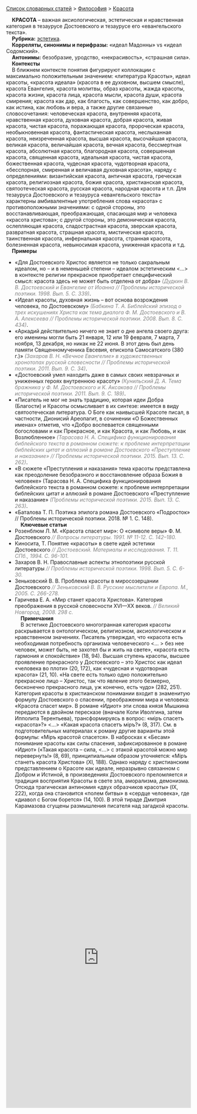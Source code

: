 <style>
st { color: Gray;
  font-style: italic;}
</style>

[Список словарных статей](https://thesaurus-dostoevsky.github.io/Thesaurus/) > [Философия](philosophy.md) > [Красота](красота.md) 

&nbsp;&nbsp;&nbsp;&nbsp;**КРАСОТА** – важная аксиологическая, эстетическая и нравственная категория в тезаурусе Достоевского и тезаурусе его «евангельского текста».  
&nbsp;&nbsp;&nbsp;&nbsp;**Рубрика:** [эстетика](philosophy.md).  
&nbsp;&nbsp;&nbsp;&nbsp;**Корреляты, синонимы и перифразы:** «идеал Мадонны» vs «идеал Содомский».  
&nbsp;&nbsp;&nbsp;&nbsp;**Антонимы:** безобразие, уродство, «некрасивость», «страшная сила».  
&nbsp;&nbsp;&nbsp;&nbsp;**Контексты**  
&nbsp;&nbsp;&nbsp;&nbsp;В ближнем контексте понятия фигурируют коллокации с максимально положительным значением: «литература Красоты», идеал красоты,  «красота идеала» (красота в ее духовном, высшем смысле), красота Евангелия, красота молитвы, образ красоты, жажда красоты, красота жизни, красота лица, красота мысли, красота души,  красота смирения; красота как дар, как благость, как совершенство, как добро, как истина, как любовь и вера, а также  другие связанные словосочетания: человеческая красота, внутренняя красота, нравственная красота,  духовная красота, добрая красота,  живая красота, чистая красота, поражающая красота, пророческая красота, необыкновенная красота, фантастическая красота, неслыханная красота, неизреченная красота, высшая красота, высочайшая красота, великая красота, величайшая красота,  вечная красота, бессмертная красота,  абсолютная красота, благородная красота,  совершенная красота, священная красота, идеальная красота, чистая красота, божественная красота, чудесная красота, чудотворная красота, «бесспорная,  смиренная и величавая духовная красота», наряду с определениями: византийская красота,  античная красота, греческая красота, религиозная красота, божия красота, христианская красота, святоотеческая красота, русская красота, народная красота и т.п. Для тезауруса Достоевского и тезауруса «евангельского текста» характерны амбивалентные употребления слова «красота» с противоположными значениями: с одной стороны, это восстанавливающая, преображающая, спасающая мир и человека «красота христова»; с другой стороны, это демоническая красота, ослепляющая красота, сладострастная красота, зверская красота, развратная красота, страшная красота, мистическая красота,  таинственная красота, инфернальная красота, странная красота, болезненная красота, невыносимая красота, униженная красота и т.д.  
&nbsp;&nbsp;&nbsp;&nbsp;**Примеры**  
* «Для Достоевского Христос является не только сакральным идеалом, но – и в неменьшей степени – идеалом эстетическим <…>  в контексте религии прекрасное приобретает специфический смысл: красота здесь не может быть отделена от добра» <st>(Дудкин В. В. Достоевский и Евангелие от Иоанна // Проблемы исторической поэтики. 1998. Вып.  5. С. 339)</st>.
* «Идеал красоты, духовная жизнь – вот основа возрождения человека, по Достоевскому» <st>(Бабкина Т. А. Библейский эпизод о трех искушениях Христа как тема диалога Ф. М. Достоевского и В. А. Алексеева // Проблемы исторической поэтики. 2008. Вып.  8. С. 434)</st>.
* «Аркадий действительно ничего не знает о дне ангела своего друга: его именины могли быть 21 января, 12 или 19 февраля, 7 марта, 7 ноября, 13 декабря, но никак не 22 июня. В этот день был день памяти Священномученика Евсевия, епископа Самосатского (380 г.)» <st>(Захаров В. Н. «Вечное Евангелие» в художественных хронотопах русской словесности // Проблемы исторической поэтики. 2011. Вып. 9. С. 34)</st>.
* «Достоевский умел находить даже в самых своих невзрачных и униженных героях внутреннюю красоту» <st>(Кунильский Д. А. Тема бражника у Ф. М. Достоевского и К. Аксакова // Проблемы исторической поэтики. 2011. Вып.  9. С. 189)</st>.
* «Писатель не мог не знать традицию, которая идеи Добра (Благости) и Красоты осмысливает в  их синтезе:  имеется в  виду святоотеческая литература. О Боге как наивысшей Красоте писал, в частности, Дионисий Ареопагит, в сочинении «О Божественных именах» отметив, что «Добро воспевается священными богословами и  как Прекрасное, и  как Красота, и как Любовь, и как Возлюбленное» <st>(Тарасова Н. А. Специфика функционирования библейского текста в романном сюжете: к проблеме интерпретации библейских цитат и аллюзий в романе Достоевского «Преступление и наказание» // Проблемы исторической поэтики. 2015. Вып.  13. С. 262)</st>.
* «В сюжете «Преступления и наказания» тема красоты представлена как преодоление безобразного и восстановление образа Божия в человеке» (Тарасова Н. А. Специфика функционирования библейского текста в романном сюжете: к проблеме интерпретации библейских цитат и аллюзий в романе Достоевского «Преступление и наказание» <st>(Проблемы исторической поэтики. 2015. Вып.  13. С. 263)</st>.
* «Баталова Т. П. Поэтика эпилога романа Достоевского «Подросток» // Проблемы исторической поэтики.  2018. № 1. С. 148)</st>.  
&nbsp;&nbsp;&nbsp;&nbsp;**Ключевые статьи**  
* Розенблюм Л. М. «Красота спасет мир»: О «символе веры» Ф. М. Достоевского <st>// Вопросы литературы. 1991. № 11-12. С. 142–180.</st>
* Киносита, Т. Понятие «красоты» в свете идей эстетики Достоевского <st> // Достоевский. Материалы и исследования. Т. 11. СПб., 1994. С. 96-101.</st>
* Захаров В. Н. Православные аспекты этнопоэтики русской литературы <st>// Проблемы исторической поэтики. 1998. Вып.  5. С. 6-30.</st>
* Зеньковский В. В. Проблема красоты в миросозерцании Достоевского <st> // Зеньковский В. В. Русские мыслители и Европа. М., 2005. С. 266-278.</st>
* Гаричева Е. А. «Мир станет красота Христова». Категория преображения в русской словесности XVI—XX веков. <st>// Великий Новгород, 2008. 298 с.</st>  <br>
&nbsp;&nbsp;&nbsp;&nbsp;**Примечания**  
&nbsp;&nbsp;&nbsp;&nbsp;В эстетике Достоевского многогранная категория красоты раскрывается в онтологическом, религиозном, аксиологическом и нравственном значениях. Писатель утверждал, что «красота есть необходимая потребность  организма человеческого <… > без нее  человек, может быть, не захотел  бы и жить на свете»,  «красота есть  гармония и спокойствие» (18, 94). Высшая ступень красоты, высшее проявление прекрасного у Достоевского – это Христос как идеал «человека во плоти» (20, 172), как «чудесная и чудотворная красота» (21, 10). «На свете есть только одно положительно прекрасное лицо – Христос, так что явление этого безмерно, бесконечно прекрасного лица, уж конечно, есть чудо» (282, 251). Категория красоты в христианском понимании входит в знаменитую формулу Достоевского  о спасении, преображении мира и человека:  «Красота спасет мир».  В романе «Идиот» эти слова князя Мышкина передаются в двойном пересказе (вначале Коли Иволгина, затем Ипполита Терентьева), трансформируясь в вопрос: «мiръ спасетъ «красота»?» <…> «Какая красота спасетъ мiръ?» (8, 317). См. в подготовительных материалах к роману другие варианты этой формулы: «Мiръ красотой спасется». В набросках к «Бесам» понимание красоты как силы спасения,  зафиксированное в романе «Идиот» («Такая красота – сила, <…> с этакой красотой можно мир перевернуть!» (8, 69), принципиальным образом уточняется:  «Мiръ станетъ красота Христова» (XI, 188). Однако наряду с христианским представлением о Красоте как идеале, неразрывно связанном с Добром и Истиной, в произведениях Достоевского преломляется и  традиция   восприятия Красоты в свете зла, аморализма, демонизма. Отсюда трагическая антиномия «двух образчиков красоты» (IX, 222), когда она становится «полем битвы» в «сердце человека», где «диавол с Богом борется» (14, 100). В этой тираде Дмитрия Карамазова сгущены размышления писателя над загадкой красоты.

<iframe src="https://thesaurus-dostoevsky.github.io/nk/красота.html" style="border:0px;width:100%;height:800px" allowfullscreen="true" webkitallowfullscreen="true" mozallowfullscreen="true">
